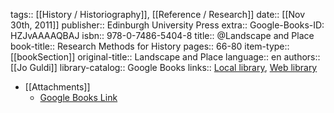 tags:: [[History / Historiography]], [[Reference / Research]]
date:: [[Nov 30th, 2011]]
publisher:: Edinburgh University Press
extra:: Google-Books-ID: HZJvAAAAQBAJ
isbn:: 978-0-7486-5404-8
title:: @Landscape and Place
book-title:: Research Methods for History
pages:: 66-80
item-type:: [[bookSection]]
original-title:: Landscape and Place
language:: en
authors:: [[Jo Guldi]]
library-catalog:: Google Books
links:: [Local library](zotero://select/groups/2386895/items/3BXDH5FM), [Web library](https://www.zotero.org/groups/2386895/items/3BXDH5FM)

- [[Attachments]]
	- [Google Books Link](https://books.google.ch/books?id=HZJvAAAAQBAJ)